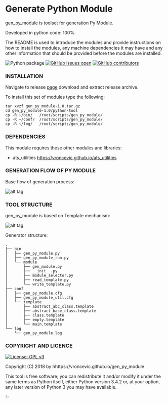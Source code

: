 # Generate Python Module

gen_py_module is toolset for generation Py Module.

Developed in python code: 100%.

The README is used to introduce the modules and provide instructions on
how to install the modules, any machine dependencies it may have and any
other information that should be provided before the modules are installed.

![Python package](https://github.com/vroncevic/gen_py_module/workflows/Python%20package/badge.svg?branch=master)
 [![GitHub issues open](https://img.shields.io/github/issues/vroncevic/gen_py_module.svg)](https://github.com/vroncevic/gen_py_module/issues)
 [![GitHub contributors](https://img.shields.io/github/contributors/vroncevic/gen_py_module.svg)](https://github.com/vroncevic/gen_py_module/graphs/contributors)

### INSTALLATION
Navigate to release [page](https://github.com/vroncevic/gen_py_module/releases/tag/v1.0) download and extract release archive.

To install this set of modules type the following:

```
tar xvzf gen_py_module-1.0.tar.gz
cd gen_py_module-1.0/python-tool
cp -R ~/bin/   /root/scripts/gen_py_module/
cp -R ~/conf/  /root/scripts/gen_py_module/
cp -R ~/log/   /root/scripts/gen_py_module/
```

### DEPENDENCIES

This module requires these other modules and libraries:

* ats_utilities https://vroncevic.github.io/ats_utilities

### GENERATION FLOW OF PY MODULE

Base flow of generation process:

![alt tag](https://raw.githubusercontent.com/vroncevic/gen_py_module/dev/python-tool-docs/gen_py_module_flow.png)

### TOOL STRUCTURE

gen_py_module is based on Template mechanism:

![alt tag](https://raw.githubusercontent.com/vroncevic/gen_py_module/dev/python-tool-docs/gen_py_module.png)

Generator structure:

```
.
├── bin
│   ├── gen_py_module.py
│   ├── gen_py_module_run.py
│   └── module
│       ├── gen_module.py
│       ├── __init__.py
│       ├── module_selector.py
│       ├── read_template.py
│       └── write_template.py
├── conf
│   ├── gen_py_module.cfg
│   ├── gen_py_module_util.cfg
│   └── template
│       ├── abstract_abc_class.template
│       ├── abstract_base_class.template
│       ├── class.template
│       ├── empty.template
│       └── main.template
└── log
    └── gen_py_module.log
```

### COPYRIGHT AND LICENCE

[![License: GPL v3](https://img.shields.io/badge/License-GPLv3-blue.svg)](https://www.gnu.org/licenses/gpl-3.0)

Copyright (C) 2018 by hhttps://vroncevic.github.io/gen_py_module

This tool is free software; you can redistribute it and/or modify
it under the same terms as Python itself, either Python version 3.4.2 or,
at your option, any later version of Python 3 you may have available.

:sparkles:
